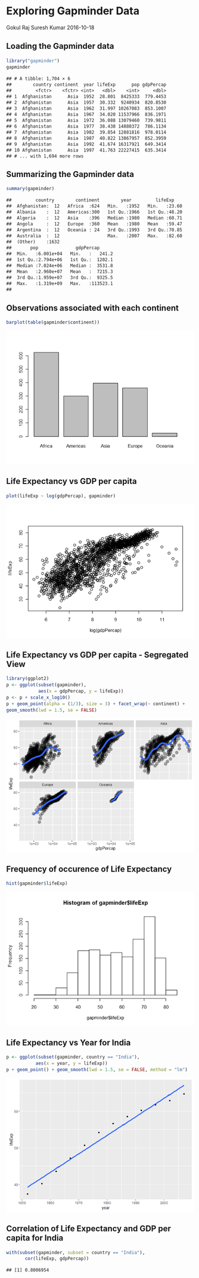 Exploring Gapminder Data
================
Gokul Raj Suresh Kumar
2016-10-18

Loading the Gapminder data
--------------------------

``` r
library("gapminder")
gapminder
```

    ## # A tibble: 1,704 × 6
    ##        country continent  year lifeExp      pop gdpPercap
    ##         <fctr>    <fctr> <int>   <dbl>    <int>     <dbl>
    ## 1  Afghanistan      Asia  1952  28.801  8425333  779.4453
    ## 2  Afghanistan      Asia  1957  30.332  9240934  820.8530
    ## 3  Afghanistan      Asia  1962  31.997 10267083  853.1007
    ## 4  Afghanistan      Asia  1967  34.020 11537966  836.1971
    ## 5  Afghanistan      Asia  1972  36.088 13079460  739.9811
    ## 6  Afghanistan      Asia  1977  38.438 14880372  786.1134
    ## 7  Afghanistan      Asia  1982  39.854 12881816  978.0114
    ## 8  Afghanistan      Asia  1987  40.822 13867957  852.3959
    ## 9  Afghanistan      Asia  1992  41.674 16317921  649.3414
    ## 10 Afghanistan      Asia  1997  41.763 22227415  635.3414
    ## # ... with 1,694 more rows

Summarizing the Gapminder data
------------------------------

``` r
summary(gapminder)
```

    ##         country        continent        year         lifeExp     
    ##  Afghanistan:  12   Africa  :624   Min.   :1952   Min.   :23.60  
    ##  Albania    :  12   Americas:300   1st Qu.:1966   1st Qu.:48.20  
    ##  Algeria    :  12   Asia    :396   Median :1980   Median :60.71  
    ##  Angola     :  12   Europe  :360   Mean   :1980   Mean   :59.47  
    ##  Argentina  :  12   Oceania : 24   3rd Qu.:1993   3rd Qu.:70.85  
    ##  Australia  :  12                  Max.   :2007   Max.   :82.60  
    ##  (Other)    :1632                                                
    ##       pop              gdpPercap       
    ##  Min.   :6.001e+04   Min.   :   241.2  
    ##  1st Qu.:2.794e+06   1st Qu.:  1202.1  
    ##  Median :7.024e+06   Median :  3531.8  
    ##  Mean   :2.960e+07   Mean   :  7215.3  
    ##  3rd Qu.:1.959e+07   3rd Qu.:  9325.5  
    ##  Max.   :1.319e+09   Max.   :113523.1  
    ## 

Observations associated with each continent
-------------------------------------------

``` r
barplot(table(gapminder$continent))
```

![](hw01_explore-gapminder_files/figure-markdown_github/unnamed-chunk-3-1.png)

Life Expectancy vs GDP per capita
---------------------------------

``` r
plot(lifeExp ~ log(gdpPercap), gapminder)
```

![](hw01_explore-gapminder_files/figure-markdown_github/unnamed-chunk-4-1.png)

Life Expectancy vs GDP per capita - Segregated View
---------------------------------------------------

``` r
library(ggplot2)
p <- ggplot(subset(gapminder),
            aes(x = gdpPercap, y = lifeExp)) 
p <- p + scale_x_log10()
p + geom_point(alpha = (1/3), size = 3) + facet_wrap(~ continent) + 
geom_smooth(lwd = 1.5, se = FALSE)
```

![](hw01_explore-gapminder_files/figure-markdown_github/unnamed-chunk-5-1.png)

Frequency of occurence of Life Expectancy
-----------------------------------------

``` r
hist(gapminder$lifeExp)
```

![](hw01_explore-gapminder_files/figure-markdown_github/unnamed-chunk-6-1.png)

Life Expectancy vs Year for India
---------------------------------

``` r
p <- ggplot(subset(gapminder, country == "India"),
           aes(x = year, y = lifeExp)) 
p + geom_point() + geom_smooth(lwd = 1.5, se = FALSE, method = "lm")
```

![](hw01_explore-gapminder_files/figure-markdown_github/unnamed-chunk-7-1.png)

Correlation of Life Expectancy and GDP per capita for India
-----------------------------------------------------------

``` r
with(subset(gapminder, subset = country == "India"),
       cor(lifeExp, gdpPercap))
```

    ## [1] 0.8006954
